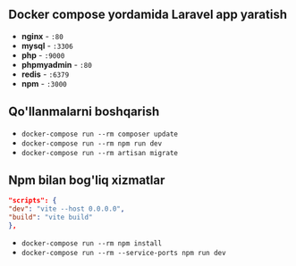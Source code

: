 ## Docker compose yordamida Laravel app yaratish

- **nginx** - `:80`
- **mysql** - `:3306`
- **php** - `:9000`
- **phpmyadmin** - `:80`
- **redis** - `:6379`
- **npm** - `:3000`

## Qo'llanmalarni boshqarish

- `docker-compose run --rm composer update`
- `docker-compose run --rm npm run dev`
- `docker-compose run --rm artisan migrate`

## Npm bilan bog'liq xizmatlar

```json
"scripts": {
"dev": "vite --host 0.0.0.0",
"build": "vite build"
},
```

- `docker-compose run --rm npm install`
- `docker-compose run --rm --service-ports npm run dev`
